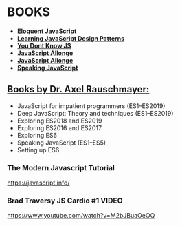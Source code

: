 # BOOKS

- **[Eloquent JavaScript](https://eloquentjavascript.net/)**
- **[Learning JavaScript Design Patterns](https://addyosmani.com/resources/essentialjsdesignpatterns/book/)**
- **[You Dont Know JS](https://github.com/getify/You-Dont-Know-JS)**
- **[JavaScript Allonge](https://leanpub.com/javascriptallongesix/read)**
- **[JavaScript Allonge](https://leanpub.com/javascriptallongesix/read)**
- **[Speaking JavaScript](http://speakingjs.com/es5/index.html)**

## [Books by Dr. Axel Rauschmayer:](https://exploringjs.com/)

- JavaScript for impatient programmers (ES1–ES2019)
- Deep JavaScript: Theory and techniques (ES1–ES2019)
- Exploring ES2018 and ES2019
- Exploring ES2016 and ES2017
- Exploring ES6
- Speaking JavaScript (ES1–ES5)
- Setting up ES6

### The Modern Javascript Tutorial

https://javascript.info/

### Brad Traversy JS Cardio #1 VIDEO

https://www.youtube.com/watch?v=M2bJBuaOeOQ
